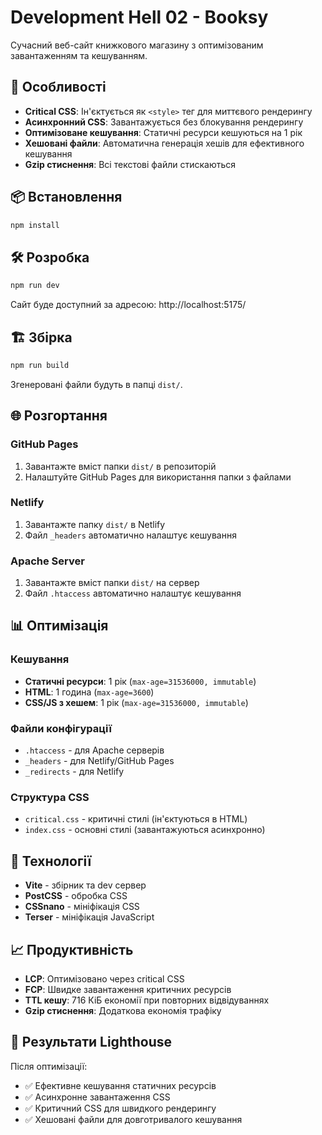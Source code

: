# Development Hell 02 - Booksy

Сучасний веб-сайт книжкового магазину з оптимізованим завантаженням та
кешуванням.

## 🚀 Особливості

- **Critical CSS**: Ін'єктується як `<style>` тег для миттєвого рендерингу
- **Асинхронний CSS**: Завантажується без блокування рендерингу
- **Оптимізоване кешування**: Статичні ресурси кешуються на 1 рік
- **Хешовані файли**: Автоматична генерація хешів для ефективного кешування
- **Gzip стиснення**: Всі текстові файли стискаються

## 📦 Встановлення

```bash
npm install
```

## 🛠 Розробка

```bash
npm run dev
```

Сайт буде доступний за адресою: http://localhost:5175/

## 🏗 Збірка

```bash
npm run build
```

Згенеровані файли будуть в папці `dist/`.

## 🌐 Розгортання

### GitHub Pages

1. Завантажте вміст папки `dist/` в репозиторій
2. Налаштуйте GitHub Pages для використання папки з файлами

### Netlify

1. Завантажте папку `dist/` в Netlify
2. Файл `_headers` автоматично налаштує кешування

### Apache Server

1. Завантажте вміст папки `dist/` на сервер
2. Файл `.htaccess` автоматично налаштує кешування

## 📊 Оптимізація

### Кешування

- **Статичні ресурси**: 1 рік (`max-age=31536000, immutable`)
- **HTML**: 1 година (`max-age=3600`)
- **CSS/JS з хешем**: 1 рік (`max-age=31536000, immutable`)

### Файли конфігурації

- `.htaccess` - для Apache серверів
- `_headers` - для Netlify/GitHub Pages
- `_redirects` - для Netlify

### Структура CSS

- `critical.css` - критичні стилі (ін'єктуються в HTML)
- `index.css` - основні стилі (завантажуються асинхронно)

## 🔧 Технології

- **Vite** - збірник та dev сервер
- **PostCSS** - обробка CSS
- **CSSnano** - мініфікація CSS
- **Terser** - мініфікація JavaScript

## 📈 Продуктивність

- **LCP**: Оптимізовано через critical CSS
- **FCP**: Швидке завантаження критичних ресурсів
- **TTL кешу**: 716 КіБ економії при повторних відвідуваннях
- **Gzip стиснення**: Додаткова економія трафіку

## 🎯 Результати Lighthouse

Після оптимізації:

- ✅ Ефективне кешування статичних ресурсів
- ✅ Асинхронне завантаження CSS
- ✅ Критичний CSS для швидкого рендерингу
- ✅ Хешовані файли для довготривалого кешування
